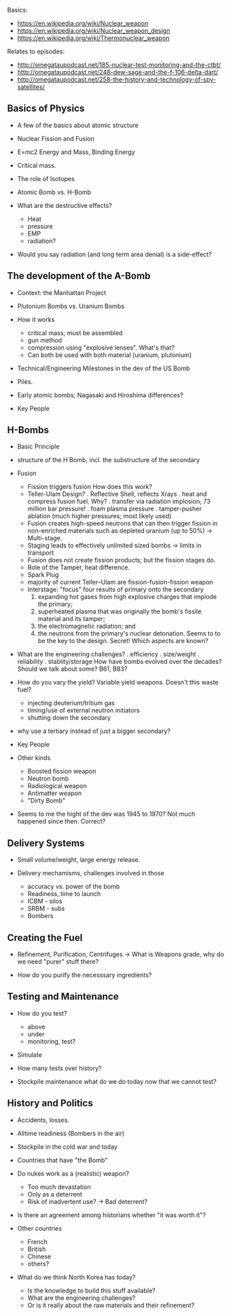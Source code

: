 Basics: 
* https://en.wikipedia.org/wiki/Nuclear_weapon
* https://en.wikipedia.org/wiki/Nuclear_weapon_design
* https://en.wikipedia.org/wiki/Thermonuclear_weapon

Relates to episodes:
* http://omegataupodcast.net/185-nuclear-test-monitoring-and-the-ctbt/
* http://omegataupodcast.net/248-dew-sage-and-the-f-106-delta-dart/
* http://omegataupodcast.net/258-the-history-and-technology-of-spy-satellites/


Basics of Physics
-------------------------------------------
* A few of the basics about atomic structure
* Nuclear Fission and Fusion
* E=mc2 Energy and Mass, Binding Energy
* Critical mass.
* The role of Isotopes
* Atomic Bomb vs. H-Bomb

* What are the destructive effects? 
  - Heat
  - pressure
  - EMP
  - radiation?

* Would you say radiation (and long term area denial) is a side-effect?


The development of the A-Bomb
------------------------------------------
* Context: the Manhattan Project

* Plutonium Bombs vs. Uranium Bombs

* How it works
  - critical mass; must be assembled  
  - gun method
  - compression using "explosive lenses". What's that?
  - Can both be used with both material (uranium, plutonium)

* Technical/Engineering Milestones in the dev of the US Bomb

* Piles.

* Early atomic bombs; Nagasaki and Hiroshima differences?

* Key People


H-Bombs
------------------------------------------
* Basic Principle

* structure of the H Bomb, incl. the substructure of the secondary


* Fusion
  - Fission triggers fusion
    How does this work?
  - Teller-Ulam Design?
    . Reflective Shell, reflects Xrays
    . heat and compress fusion fuel. Why?
      . transfer via radiation implosion; 73 million bar pressure!
      . foam plasma pressure
      . tamper-pusher ablation (much higher pressures; most likely used)
  - Fusion creates high-speed neutrons that can then 
    trigger fission in non-enriched materials such as depleted uranium (up to 50%) 
    -> Multi-stage.
  - Staging leads to effectively unlimited sized bombs -> limits in transport
  - Fusion does not create fission products; but the fission stages do.
  - Role of the Tamper, heat difference.
  - Spark Plug
  - majority of current Teller–Ulam are fission-fusion-fission weapon
  - Interstage: "focus" four results of primary onto the secondary
    1) expanding hot gases from high explosive charges that implode the primary; 
    2) superheated plasma that was originally the bomb's fissile material and its tamper; 
    3) the electromagnetic radiation; and 
    4) the neutrons from the primary's nuclear detonation. 
    Seems to to be the key to the design. Secret!
    Which aspects are known?
 

* What are the engineering challenges?
  . efficiency
  . size/weight
  . reliability
  . stablity/storage
  How have bombs evolved over the decades?
  Should we talk about some? B61, B83?

* How do you vary the yield? 
  Variable yield weapons. Doesn't this waste fuel?
  - injecting deuterium/tritium gas
  - timing/use of external neutron initiators
  - shutting down the secondary

* why use a tertiary instead of just a bigger secondary?

* Key People  

* Other kinds
  - Boosted fission weapon
  - Neutron bomb
  - Radiological weapon
  - Antimatter weapon
  - "Dirty Bomb"

* Seems to me the hight of the dev was 1945 to 1970?
  Not much happened since then. Correct?  


Delivery Systems
-------------------------------------------------

* Small volume/weight, large energy release.

* Delivery mechamisms, challenges involved in those
  - accuracy vs. power of the bomb
  - Readiness, time to launch
  - ICBM - silos
  - SRBM - subs
  - Bombers



Creating the Fuel
-------------------------------------------------

* Refinement, Purification, Centrifuges
  -> What is Weapons grade, why do we need "purer" stuff there?

* How do you purify the necesssary ingredients?


Testing and Maintenance
--------------------------------------------------
* How do you test?
  - above
  - under
  - monitoring, test?

* Simulate

* How many tests over history?  

* Stockpile maintenance
  what do we do today now that we cannot test?


History and Politics
-------------------------------------------------
* Accidents, losses.

* Alltime readiness (Bombers in the air)

* Stockpile in the cold war and today

* Countries that have "the Bomb"

* Do nukes work as a (realistic) weapon?
  - Too much devastation
  - Only as a deterrent
  - Risk of inadvertent use? -> Bad deterrent?

* Is there an agreement among historians whether "it was worth it"?  

* Other countries
  - French
  - British
  - Chinese
  - others?

* What do we think North Korea has today?
  - Is the knowledge to build this stuff available?  
  - What are the engineering challenges?
  - Or is it really about the raw materials and their refinement?
  
 
 
  
  
